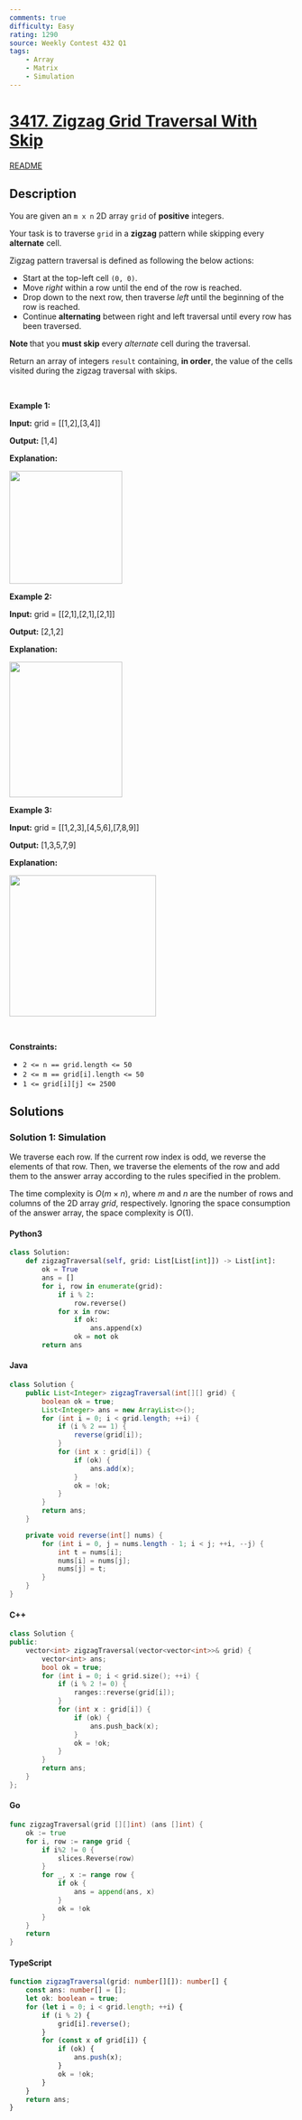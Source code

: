 ```yaml
---
comments: true
difficulty: Easy
rating: 1290
source: Weekly Contest 432 Q1
tags:
    - Array
    - Matrix
    - Simulation
---
```


<!-- problem:start -->

# [3417. Zigzag Grid Traversal With Skip](https://leetcode.com/problems/zigzag-grid-traversal-with-skip)

[README](/solution/3400-3499/3417.Zigzag%20Grid%20Traversal%20With%20Skip/README.md)

## Description

<!-- description:start -->

<p>You are given an <code>m x n</code> 2D array <code>grid</code> of <strong>positive</strong> integers.</p>

<p>Your task is to traverse <code>grid</code> in a <strong>zigzag</strong> pattern while skipping every <strong>alternate</strong> cell.</p>

<p>Zigzag pattern traversal is defined as following the below actions:</p>

<ul>
	<li>Start at the top-left cell <code>(0, 0)</code>.</li>
	<li>Move <em>right</em> within a row until the end of the row is reached.</li>
	<li>Drop down to the next row, then traverse <em>left</em> until the beginning of the row is reached.</li>
	<li>Continue <strong>alternating</strong> between right and left traversal until every row has been traversed.</li>
</ul>

<p><strong>Note </strong>that you <strong>must skip</strong> every <em>alternate</em> cell during the traversal.</p>

<p>Return an array of integers <code>result</code> containing, <strong>in order</strong>, the value of the cells visited during the zigzag traversal with skips.</p>

<p>&nbsp;</p>
<p><strong class="example">Example 1:</strong></p>

<div class="example-block">
<p><strong>Input:</strong> <span class="example-io">grid = [[1,2],[3,4]]</span></p>

<p><strong>Output:</strong> <span class="example-io">[1,4]</span></p>

<p><strong>Explanation:</strong></p>

<p><strong><img alt="" src="https://fastly.jsdelivr.net/gh/doocs/leetcode@main/solution/3400-3499/3417.Zigzag%20Grid%20Traversal%20With%20Skip/images/4012_example0.png" style="width: 200px; height: 200px;" /></strong></p>
</div>

<p><strong class="example">Example 2:</strong></p>

<div class="example-block">
<p><strong>Input:</strong> <span class="example-io">grid = [[2,1],[2,1],[2,1]]</span></p>

<p><strong>Output:</strong> <span class="example-io">[2,1,2]</span></p>

<p><strong>Explanation:</strong></p>

<p><img alt="" src="https://fastly.jsdelivr.net/gh/doocs/leetcode@main/solution/3400-3499/3417.Zigzag%20Grid%20Traversal%20With%20Skip/images/4012_example1.png" style="width: 200px; height: 240px;" /></p>
</div>

<p><strong class="example">Example 3:</strong></p>

<div class="example-block">
<p><strong>Input:</strong> <span class="example-io">grid = [[1,2,3],[4,5,6],[7,8,9]]</span></p>

<p><strong>Output:</strong> <span class="example-io">[1,3,5,7,9]</span></p>

<p><strong>Explanation:</strong></p>

<p><img alt="" src="https://fastly.jsdelivr.net/gh/doocs/leetcode@main/solution/3400-3499/3417.Zigzag%20Grid%20Traversal%20With%20Skip/images/4012_example2.png" style="width: 260px; height: 250px;" /></p>
</div>

<p>&nbsp;</p>
<p><strong>Constraints:</strong></p>

<ul>
	<li><code>2 &lt;= n == grid.length &lt;= 50</code></li>
	<li><code>2 &lt;= m == grid[i].length &lt;= 50</code></li>
	<li><code>1 &lt;= grid[i][j] &lt;= 2500</code></li>
</ul>

<!-- description:end -->

## Solutions

<!-- solution:start -->

### Solution 1: Simulation

We traverse each row. If the current row index is odd, we reverse the elements of that row. Then, we traverse the elements of the row and add them to the answer array according to the rules specified in the problem.

The time complexity is $O(m \times n)$, where $m$ and $n$ are the number of rows and columns of the 2D array $\textit{grid}$, respectively. Ignoring the space consumption of the answer array, the space complexity is $O(1)$.

<!-- tabs:start -->

#### Python3

```python
class Solution:
    def zigzagTraversal(self, grid: List[List[int]]) -> List[int]:
        ok = True
        ans = []
        for i, row in enumerate(grid):
            if i % 2:
                row.reverse()
            for x in row:
                if ok:
                    ans.append(x)
                ok = not ok
        return ans
```

#### Java

```java
class Solution {
    public List<Integer> zigzagTraversal(int[][] grid) {
        boolean ok = true;
        List<Integer> ans = new ArrayList<>();
        for (int i = 0; i < grid.length; ++i) {
            if (i % 2 == 1) {
                reverse(grid[i]);
            }
            for (int x : grid[i]) {
                if (ok) {
                    ans.add(x);
                }
                ok = !ok;
            }
        }
        return ans;
    }

    private void reverse(int[] nums) {
        for (int i = 0, j = nums.length - 1; i < j; ++i, --j) {
            int t = nums[i];
            nums[i] = nums[j];
            nums[j] = t;
        }
    }
}
```

#### C++

```cpp
class Solution {
public:
    vector<int> zigzagTraversal(vector<vector<int>>& grid) {
        vector<int> ans;
        bool ok = true;
        for (int i = 0; i < grid.size(); ++i) {
            if (i % 2 != 0) {
                ranges::reverse(grid[i]);
            }
            for (int x : grid[i]) {
                if (ok) {
                    ans.push_back(x);
                }
                ok = !ok;
            }
        }
        return ans;
    }
};
```

#### Go

```go
func zigzagTraversal(grid [][]int) (ans []int) {
	ok := true
	for i, row := range grid {
		if i%2 != 0 {
			slices.Reverse(row)
		}
		for _, x := range row {
			if ok {
				ans = append(ans, x)
			}
			ok = !ok
		}
	}
	return
}
```

#### TypeScript

```ts
function zigzagTraversal(grid: number[][]): number[] {
    const ans: number[] = [];
    let ok: boolean = true;
    for (let i = 0; i < grid.length; ++i) {
        if (i % 2) {
            grid[i].reverse();
        }
        for (const x of grid[i]) {
            if (ok) {
                ans.push(x);
            }
            ok = !ok;
        }
    }
    return ans;
}
```

<!-- tabs:end -->

<!-- solution:end -->

<!-- problem:end -->
